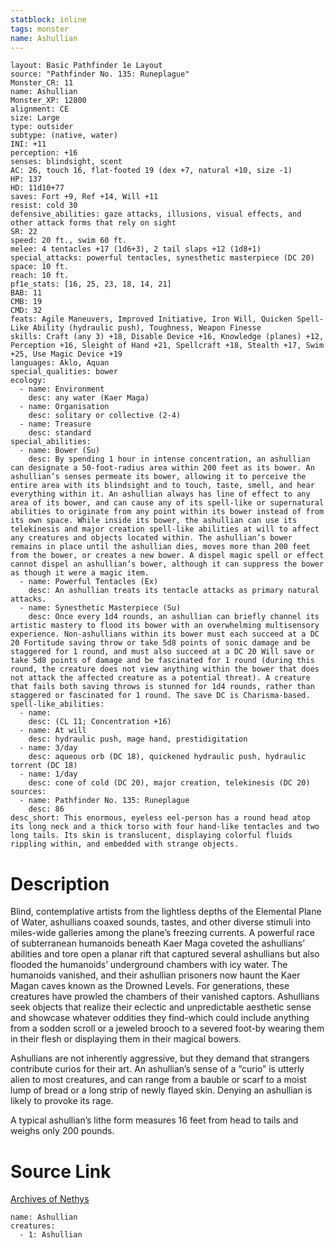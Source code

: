```yaml
---
statblock: inline
tags: monster
name: Ashullian
---
```

```statblock
layout: Basic Pathfinder 1e Layout
source: "Pathfinder No. 135: Runeplague"
Monster_CR: 11
name: Ashullian
Monster_XP: 12800
alignment: CE
size: Large
type: outsider
subtype: (native, water)
INI: +11
perception: +16
senses: blindsight, scent
AC: 26, touch 16, flat-footed 19 (dex +7, natural +10, size -1)
HP: 137
HD: 11d10+77
saves: Fort +9, Ref +14, Will +11
resist: cold 30
defensive_abilities: gaze attacks, illusions, visual effects, and other attack forms that rely on sight
SR: 22
speed: 20 ft., swim 60 ft.
melee: 4 tentacles +17 (1d6+3), 2 tail slaps +12 (1d8+1)
special_attacks: powerful tentacles, synesthetic masterpiece (DC 20)
space: 10 ft.
reach: 10 ft.
pf1e_stats: [16, 25, 23, 18, 14, 21]
BAB: 11
CMB: 19
CMD: 32
feats: Agile Maneuvers, Improved Initiative, Iron Will, Quicken Spell-Like Ability (hydraulic push), Toughness, Weapon Finesse
skills: Craft (any 3) +18, Disable Device +16, Knowledge (planes) +12, Perception +16, Sleight of Hand +21, Spellcraft +18, Stealth +17, Swim +25, Use Magic Device +19
languages: Aklo, Aquan
special_qualities: bower
ecology:
  - name: Environment
    desc: any water (Kaer Maga)
  - name: Organisation
    desc: solitary or collective (2-4)
  - name: Treasure
    desc: standard
special_abilities:
  - name: Bower (Su)
    desc: By spending 1 hour in intense concentration, an ashullian can designate a 50-foot-radius area within 200 feet as its bower. An ashullian’s senses permeate its bower, allowing it to perceive the entire area with its blindsight and to touch, taste, smell, and hear everything within it. An ashullian always has line of effect to any area of its bower, and can cause any of its spell-like or supernatural abilities to originate from any point within its bower instead of from its own space. While inside its bower, the ashullian can use its telekinesis and major creation spell-like abilities at will to affect any creatures and objects located within. The ashullian’s bower remains in place until the ashullian dies, moves more than 200 feet from the bower, or creates a new bower. A dispel magic spell or effect cannot dispel an ashullian’s bower, although it can suppress the bower as though it were a magic item.
  - name: Powerful Tentacles (Ex)
    desc: An ashullian treats its tentacle attacks as primary natural attacks.
  - name: Synesthetic Masterpiece (Su)
    desc: Once every 1d4 rounds, an ashullian can briefly channel its artistic mastery to flood its bower with an overwhelming multisensory experience. Non-ashullians within its bower must each succeed at a DC 20 Fortitude saving throw or take 5d8 points of sonic damage and be staggered for 1 round, and must also succeed at a DC 20 Will save or take 5d8 points of damage and be fascinated for 1 round (during this round, the creature does not view anything within the bower that does not attack the affected creature as a potential threat). A creature that fails both saving throws is stunned for 1d4 rounds, rather than staggered or fascinated for 1 round. The save DC is Charisma-based.
spell-like_abilities:
  - name:
    desc: (CL 11; Concentration +16)
  - name: At will
    desc: hydraulic push, mage hand, prestidigitation
  - name: 3/day
    desc: aqueous orb (DC 18), quickened hydraulic push, hydraulic torrent (DC 18)
  - name: 1/day
    desc: cone of cold (DC 20), major creation, telekinesis (DC 20)
sources:
  - name: Pathfinder No. 135: Runeplague
    desc: 86
desc_short: This enormous, eyeless eel-person has a round head atop its long neck and a thick torso with four hand-like tentacles and two long tails. Its skin is translucent, displaying colorful fluids rippling within, and embedded with strange objects.
```
# Description
Blind, contemplative artists from the lightless depths of the Elemental Plane of Water, ashullians coaxed sounds, tastes, and other diverse stimuli into miles-wide galleries among the plane’s freezing currents. A powerful race of subterranean humanoids beneath Kaer Maga coveted the ashullians’ abilities and tore open a planar rift that captured several ashullians but also flooded the humanoids’ underground chambers with icy water. The humanoids vanished, and their ashullian prisoners now haunt the Kaer Magan caves known as the Drowned Levels. For generations, these creatures have prowled the chambers of their vanished captors. Ashullians seek objects that realize their eclectic and unpredictable aesthetic sense and showcase whatever oddities they find-which could include anything from a sodden scroll or a jeweled brooch to a severed foot-by wearing them in their flesh or displaying them in their magical bowers.

 Ashullians are not inherently aggressive, but they demand that strangers contribute curios for their art. An ashullian’s sense of a “curio” is utterly alien to most creatures, and can range from a bauble or scarf to a moist lump of bread or a long strip of newly flayed skin. Denying an ashullian is likely to provoke its rage.

 A typical ashullian’s lithe form measures 16 feet from head to tails and weighs only 200 pounds.
# Source Link
[Archives of Nethys](https://aonprd.com/MonsterDisplay.aspx?ItemName=Ashullian)
```encounter-table
name: Ashullian
creatures:
  - 1: Ashullian
```
